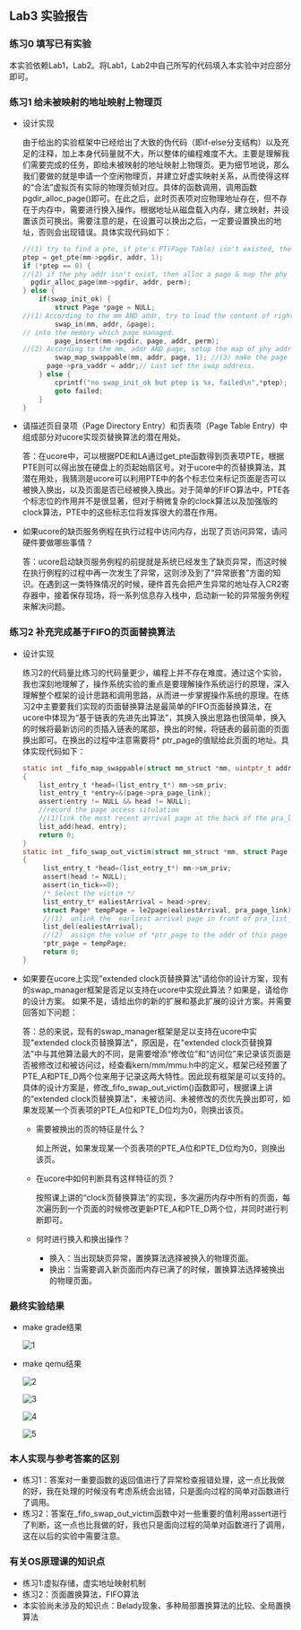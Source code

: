## Lab3 实验报告

### 练习0 填写已有实验

本实验依赖Lab1，Lab2。将Lab1，Lab2中自己所写的代码填入本实验中对应部分即可。

### 练习1 给未被映射的地址映射上物理页

* 设计实现

  由于给出的实验框架中已经给出了大致的伪代码（即if-else分支结构）以及充足的注释，加上本身代码量就不大，所以整体的编程难度不大。主要是理解我们需要完成的任务，即给未被映射的地址映射上物理页。更为细节地说，那么我们要做的就是申请一个空闲物理页，并建立好虚实映射关系，从而使得这样的“合法”虚拟页有实际的物理页帧对应。具体的函数调用，调用函数pgdir_alloc_page()即可。在此之后，此时页表项对应物理地址存在，但不存在于内存中，需要进行换入操作。根据地址从磁盘载入内存，建立映射，并设置该页可换出。需要注意的是，在设置可以换出之后，一定要设置换出的地址，否则会出现错误。具体实现代码如下：

  ```c
  //(1) try to find a pte, if pte's PT(Page Table) isn't existed, then create a PT.
  ptep = get_pte(mm->pgdir, addr, 1);  
  if (*ptep == 0) {
  //(2) if the phy addr isn't exist, then alloc a page & map the phy addr with la
  	pgdir_alloc_page(mm->pgdir, addr, perm);                    
  } else {
      if(swap_init_ok) {
          struct Page *page = NULL;
  //(1）According to the mm AND addr, try to load the content of right disk page
          swap_in(mm, addr, &page);   
  // into the memory which page managed.
          page_insert(mm->pgdir, page, addr, perm);                        
  //(2) According to the mm, addr AND page, setup the map of phy addr <-> logical addr
          swap_map_swappable(mm, addr, page, 1); //(3) make the page swappable                       
  	    page->pra_vaddr = addr;// Last set the swap address.
      } else {
          cprintf("no swap_init_ok but ptep is %x, failed\n",*ptep);
          goto failed;
      }
  }
  ```

* 请描述页目录项（Page Directory Entry）和页表项（Page Table Entry）中组成部分对ucore实现页替换算法的潜在用处。

  答：在ucore中，可以根据PDE和LA通过get_pte函数得到页表项PTE，根据PTE则可以得出放在硬盘上的页起始扇区号。对于ucore中的页替换算法，其潜在用处，我猜测是ucore可以利用PTE中的各个标志位来标记页面是否可以被换入换出，以及页面是否已经被换入换出。对于简单的FIFO算法中，PTE各个标志位的作用并不是很显著，但对于稍微复杂的clock算法以及加强版的clock算法，PTE中的这些标志位将发挥很大的潜在作用。

* 如果ucore的缺页服务例程在执行过程中访问内存，出现了页访问异常，请问硬件要做哪些事情？

  答：ucore启动缺页服务例程的前提就是系统已经发生了缺页异常，而这时候在执行例程的过程中再一次发生了异常，这则涉及到了“异常嵌套”方面的知识。在遇到这一类特殊情况的时候，硬件首先会把产生异常的地址存入CR2寄存器中，接着保存现场，将一系列信息存入栈中，启动新一轮的异常服务例程来解决问题。

### 练习2 补充完成基于FIFO的页面替换算法

* 设计实现

  练习2的代码量比练习的代码量更少，编程上并不存在难度。通过这个实验，我也深刻地理解了，操作系统实验的重点是要理解操作系统运行的原理，深入理解整个框架的设计思路和调用思路，从而进一步掌握操作系统的原理。在练习2中主要要我们实现的页面替换算法是最简单的FIFO页面替换算法，在ucore中体现为“基于链表的先进先出算法”，其换入换出思路也很简单，换入的时候将最新访问的页插入链表的尾部，换出的时候，将链表的最前面的页面换出即可。在换出的过程中注意需要将* ptr_page的值赋给此页面的地址。具体实现代码如下：

  ```c
  static int _fifo_map_swappable(struct mm_struct *mm, uintptr_t addr, struct Page *page, int swap_in)
  {
      list_entry_t *head=(list_entry_t*) mm->sm_priv;
      list_entry_t *entry=&(page->pra_page_link);
      assert(entry != NULL && head != NULL);
      //record the page access situlation
      //(1)link the most recent arrival page at the back of the pra_list_head qeueue.
      list_add(head, entry);
      return 0;
  }
  static int _fifo_swap_out_victim(struct mm_struct *mm, struct Page ** ptr_page, int in_tick)
  {
       list_entry_t *head=(list_entry_t*) mm->sm_priv;
       assert(head != NULL);
       assert(in_tick==0);
       /* Select the victim */
       list_entry_t* ealiestArrival = head->prev;
       struct Page* tempPage = le2page(ealiestArrival, pra_page_link);
       //(1)  unlink the  earliest arrival page in front of pra_list_head qeueue
       list_del(ealiestArrival);	
       //(2)  assign the value of *ptr_page to the addr of this page
       *ptr_page = tempPage;
       return 0;
  }
  ```

* 如果要在ucore上实现"extended clock页替换算法"请给你的设计方案，现有的swap_manager框架是否足以支持在ucore中实现此算法？如果是，请给你的设计方案。 如果不是，请给出你的新的扩展和基此扩展的设计方案。并需要回答如下问题：

  答：总的来说，现有的swap_manager框架是足以支持在ucore中实现"extended clock页替换算法"，原因是，在"extended clock页替换算法"中与其他算法最大的不同，是需要增添“修改位”和“访问位”来记录该页面是否被修改过和被访问过，经查看kern/mm/mmu.h中的定义，框架已经预置了PTE_A和PTE_D两个位来用于记录这两大特性。因此现有框架是可以支持的。具体的设计方案是，修改_fifo_swap_out_victim()函数即可，根据课上讲的“extended clock页替换算法”，未被访问、未被修改的页优先换出即可，如果发现某一个页表项的PTE_A位和PTE_D位均为0，则换出该页。

  * 需要被换出的页的特征是什么？

    如上所说，如果发现某一个页表项的PTE_A位和PTE_D位均为0，则换出该页。

  * 在ucore中如何判断具有这样特征的页？

    按照课上讲的“clock页替换算法”的实现，多次遍历内存中所有的页面，每次遍历到一个页面的时候修改更新PTE_A和PTE_D两个位，并同时进行判断即可。

  * 何时进行换入和换出操作？

    * 换入：当出现缺页异常，置换算法选择被换入的物理页面。
    * 换出：当需要调入新页面而内存已满了的时候，置换算法选择被换出的物理页面。

### 最终实验结果

* make grade结果

  ![1](./images/1.png)

* make qemu结果

  ![2](./images/2.png)

  ![3](./images/3.png)

  ![4](./images/4.png)

  ![5](./images/5.png)

### 本人实现与参考答案的区别

* 练习1：答案对一重要函数的返回值进行了异常检查报错处理，这一点比我做的好，我在处理的时候没有考虑系统会出错，只是面向过程的简单对函数进行了调用。
* 练习2：答案在_fifo_swap_out_victim函数中对一些重要的值利用assert进行了判断，这一点也比我做的好，我也只是面向过程的简单对函数进行了调用，这在以后的实验中需要注意。

### 有关OS原理课的知识点

* 练习1:虚拟存储，虚实地址映射机制
* 练习2：页面置换算法，FIFO算法
* 本实验尚未涉及的知识点：Belady现象、多种局部置换算法的比较、全局置换算法